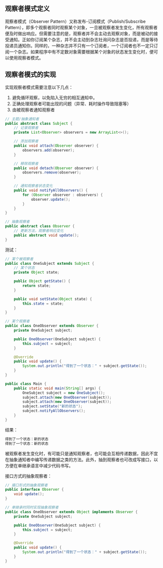 ## 观察者模式定义
观察者模式（Observer Pattern）又称发布-订阅模式（Publish/Subscribe Pattern），即多个观察者同时观察某个对象，一旦被观察者发生变化，所有观察者便及时做出响应。但需要注意的是，观察者并不会主动去观察对象，而是被动的接受通知。正如你订阅某个杂志，并不会主动到杂志社询问杂志是否投递，而是等待投递员通知你。同样的，一种杂志并不只有一个订阅者，一个订阅者也不一定只订阅一个杂志。如果程序中有不定数对象需要根据某个对象的状态发生变化时，便可以使用观察者模式。


## 观察者模式的实现

实现观察者模式需要注意以下几点：
1. 避免循环观察，以免陷入无穷的相互通知中。
2. 正确处理观察者可能出现的问题（异常、耗时操作导致阻塞等）
3. 由被观察者通知观察者


```java
// 主题/抽象通知者
public abstract class Subject {
    // 记录观察者
    private List<Observer> observers = new ArrayList<>();

    // 添加观察者
    public void attach(Observer observer) {
        observers.add(observer);
    }

    // 移除观察者
    public void detach(Observer observer) {
        observers.remove(observer);
    }

    // 通知观察者状态变化
    public void notifyAllObservers() {
        for (Observer observer : observers) {
            observer.update();
        }
    }
}

// 抽象观察者
public abstract class Observer {
    // 更新方法，观察者响应变化
    public abstract void update();
}
```

测试：
```java
// 某个被观察者
public class OneSubject extends Subject {
    // 某个状态
    private Object state;

    public Object getState() {
        return state;
    }

    public void setState(Object state) {
        this.state = state;
    }
}

// 某个观察者
public class OneObserver extends Observer {
    private OneSubject subject;

    public OneObserver(OneSubject subject) {
        this.subject = subject;
    }

    @Override
    public void update() {
        System.out.println("得到了一个状态：" + subject.getState());
    }
}

public class Main {
    public static void main(String[] args) {
        OneSubject subject = new OneSubject();
        subject.attach(new OneObserver(subject));
        subject.attach(new OneObserver(subject));
        subject.setState("新的状态");
        subject.notifyAllObservers();
    }
}
```

结果：
```java
得到了一个状态：新的状态
得到了一个状态：新的状态
```


被观察者发生变化时，有可能只是通知观察者，也可能会互相传递数据，因此不宜在抽象通知者中编写传递数据之类的方法。此外，抽到观察者也可改成写接口，以方便在单继承语言中减少代码书写。

接口方式的抽象观察者：
```java
// 接口形式的抽象观察者
public interface Observer {
    void update();
}

// 单继承时同时实现抽象观察者
public class OneObserver extends Object implements Observer {
    private OneSubject subject;

    public OneObserver(OneSubject subject) {
        this.subject = subject;
    }

    @Override
    public void update() {
        System.out.println("得到了一个状态：" + subject.getState());
    }
}
```